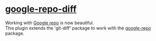 # [google-repo-diff](https://atom.io/packages/google-repo-diff)

Working with [Google repo](https://code.google.com/p/git-repo/) is now beautiful.  
This plugin extends the 'git-diff' package to work with the [google-repo](https://atom.io/packages/google-repo) package.